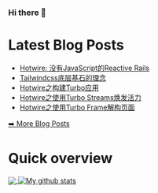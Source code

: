 ### Hi there 👋

<!--
**xfyuan/xfyuan** is a ✨ _special_ ✨ repository because its `README.md` (this file) appears on your GitHub profile.

Here are some ideas to get you started:

- 🔭 I’m currently working on ...
- 🌱 I’m currently learning ...
- 👯 I’m looking to collaborate on ...
- 🤔 I’m looking for help with ...
- 💬 Ask me about ...
- 📫 How to reach me: ...
- 😄 Pronouns: ...
- ⚡ Fun fact: ...
-->

# Latest Blog Posts
<!-- BLOG-POST-LIST:START -->
- [Hotwire: 没有JavaScript的Reactive Rails](http://xfyuan.github.io/2021/04/hotwire-reactive-rails-with-no-javascript/)
- [Tailwindcss底层基石的理念](http://xfyuan.github.io/2021/04/the-foundation-of-how-tailwindcss-works/)
- [Hotwire之构建Turbo应用](http://xfyuan.github.io/2021/03/hotwire-build-turbo-application/)
- [Hotwire之使用Turbo Streams焕发活力](http://xfyuan.github.io/2021/03/hotwire-turbo-streams/)
- [Hotwire之使用Turbo Frame解构页面](http://xfyuan.github.io/2021/03/hotwire-turbo-frame/)
<!-- BLOG-POST-LIST:END -->
<p><a href="https://xfyuan.github.io/">➡️ More Blog Posts</a></p>

# Quick overview
<a href="https://github.com/anuraghazra/github-readme-stats">
  <!-- Change the `github-readme-stats.anuraghazra1.vercel.app` to `github-readme-stats.vercel.app`  -->
  <img align="center" src="https://github-readme-stats.anuraghazra1.vercel.app/api/top-langs/?username=xfyuan" />
</a>
<a href="https://github.com/anuraghazra/github-readme-stats">
  <img align="center" src="https://github-readme-stats.anuraghazra1.vercel.app/api?username=xfyuan&show_icons=true&line_height=27" alt="My github stats" />
</a>  
